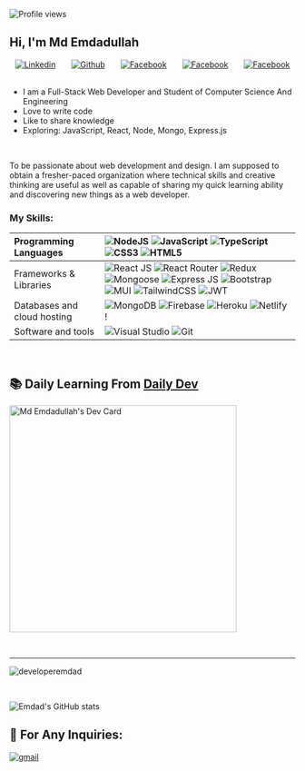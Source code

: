 ![Profile views](https://i.ibb.co/kD4ysYH/emdad-linked-In-cover.png)

## Hi, I'm Md Emdadullah

<p align="center">
  <a href="https://www.linkedin.com/in/mdemdadullah/"><img alt="Linkedin" title="Linkedin" src="https://img.shields.io/badge/linkedin-%230077B5.svg?style=for-the-badge&logo=linkedin&logoColor=white"/></a>
  &#8287;&#8287;&#8287;&#8287;&#8287;
  <a href="https://github.com/developeremdad"><img alt="Github" title="Github" src="https://img.shields.io/badge/Github-D14836?style=for-the-badge&logo=gmail&logoColor=white"/></a>
  &#8287;&#8287;&#8287;&#8287;&#8287;
  <a href="https://web.facebook.com/emdadullah101"><img alt="Facebook" title="Facebook" src="https://img.shields.io/badge/Facebook-%231877F2.svg?style=for-the-badge&logo=Facebook&logoColor=white"/></a>
  &#8287;&#8287;&#8287;&#8287;&#8287;
  <a href="https://www.instagram.com/mdemdadullahahammed/"><img alt="Facebook" title="Facebook" src="https://img.shields.io/badge/Instagram-%231877F2.svg?style=for-the-badge&logo=instagram&logoColor=white"/></a>
  &#8287;&#8287;&#8287;&#8287;&#8287;
  <a href="https://twitter.com/developeremdad"><img alt="Facebook" title="Facebook" src="https://img.shields.io/badge/Twitter-%231877F2.svg?style=for-the-badge&logo=twitter&logoColor=white"/></a>
  &#8287;&#8287;&#8287;&#8287;&#8287;
  
</p>

<p>

- I am a Full-Stack Web Developer and Student of Computer Science And Engineering <br />
- Love to write code <br />
- Like to share knowledge <br />
- Exploring: JavaScript, React, Node, Mongo, Express.js

</p>

<br/>

<p>To be passionate about web development and design. I am supposed to obtain a fresher-paced organization where technical skills and creative thinking are useful as well as capable of sharing my quick learning ability and discovering new things as a web developer.</p>

<!-- ### Blog posts -->

<!-- dev.to:START -->
<!-- - [Why will you use default parameters in Javascript?](https://dev.to//why-will-you-use-default-parameters-in-javascript-4od5) -->
<!-- dev.to:END -->

### My Skills:

| Programming Languages       | ![NodeJS](https://img.shields.io/badge/node.js-6DA55F?style=for-the-badge&logo=node.js&logoColor=white) ![JavaScript](https://img.shields.io/badge/javascript-%23323330.svg?style=for-the-badge&logo=javascript&logoColor=%23F7DF1E) ![TypeScript](https://img.shields.io/badge/typescript-%23007ACC.svg?style=for-the-badge&logo=typescript&logoColor=white) ![CSS3](https://img.shields.io/badge/css3-%231572B6.svg?style=for-the-badge&logo=css3&logoColor=white) ![HTML5](https://img.shields.io/badge/html5-%23E34F26.svg?style=for-the-badge&logo=html5&logoColor=white)                                                                                                                                                                                                                                                                                                                                                                                                                                                                                                                            |
| :-------------------------- | :-------------------------------------------------------------------------------------------------------------------------------------------------------------------------------------------------------------------------------------------------------------------------------------------------------------------------------------------------------------------------------------------------------------------------------------------------------------------------------------------------------------------------------------------------------------------------------------------------------------------------------------------------------------------------------------------------------------------------------------------------------------------------------------------------------------------------------------------------------------------------------------------------------------------------------------------------------------------------------------------------------------------------------------------------------------------------------------------------------- |
| Frameworks & Libraries      | ![React JS](https://img.shields.io/badge/react_js-%2320232a.svg?style=for-the-badge&logo=react&logoColor=%2361DAFB) ![React Router](https://img.shields.io/badge/React_Router-CA4245?style=for-the-badge&logo=react-router&logoColor=white) ![Redux](https://img.shields.io/badge/redux-%23593d88.svg?style=for-the-badge&logo=redux&logoColor=white) ![Mongoose](https://img.shields.io/badge/mongoose.js-6DA55F?style=for-the-badge&logo=https://mongoosejs.com/docs/images/favicon/apple-icon-60x60.png&logoColor=white) ![Express JS](https://img.shields.io/badge/Express.js-404d59.svg?style=for-the-badge&logo=express&logoColor=white) ![Bootstrap](https://img.shields.io/badge/bootstrap-%23563D7C.svg?style=for-the-badge&logo=bootstrap&logoColor=white) ![MUI](https://img.shields.io/badge/MUI-%230081CB.svg?style=for-the-badge&logo=material-ui&logoColor=white) ![TailwindCSS](https://img.shields.io/badge/tailwindcss-%2338B2AC.svg?style=for-the-badge&logo=tailwind-css&logoColor=white) ![JWT](https://img.shields.io/badge/JWT-black?style=for-the-badge&logo=JSON%20web%20tokens) |
| Databases and cloud hosting | ![MongoDB](https://img.shields.io/badge/MongoDB-%234ea94b.svg?style=for-the-badge&logo=mongodb&logoColor=white) ![Firebase](https://img.shields.io/badge/firebase-%23039BE5.svg?style=for-the-badge&logo=firebase) ![Heroku](https://img.shields.io/badge/heroku-%23430098.svg?style=for-the-badge&logo=heroku&logoColor=white) ![Netlify](https://img.shields.io/badge/netlify-%23000000.svg?style=for-the-badge&logo=netlify&logoColor=#00C7B7) !                                                                                                                                                                                                                                                                                                                                                                                                                                                                                                                                                                                                                                                       |
| Software and tools          | ![Visual Studio](https://img.shields.io/badge/Visual%20Studio-5C2D91.svg?style=for-the-badge&logo=visual-studio&logoColor=white) ![Git](https://img.shields.io/badge/git-%23F05033.svg?style=for-the-badge&logo=git&logoColor=white)                                                                                                                                                                                                                                                                                                                                                                                                                                                                                                                                                                                                                                                                                                                                                                                                                                                                      |

<br/>

## 📚 Daily Learning From <a target='_blank' href='https://app.daily.dev/'>Daily Dev</a>

<a href="https://app.daily.dev/developerEmdad"><img src="https://api.daily.dev/devcards/322e52e3a53d49bfb5a1555bafbb1245.png?r=u5x" width="400" alt="Md Emdadullah's Dev Card"/></a>

<br/>
<hr />

<p><img align="center" src="https://github-readme-stats.vercel.app/api/top-langs?username=developeremdad&show_icons=true&locale=en&layout=compact"alt="developeremdad" /></p>

<br />

![Emdad's GitHub stats](https://github-readme-stats.vercel.app/api?username=developeremdad&show_icons=true&theme=tokyonight)
<br/>

## 📧 For Any Inquiries:

<a href="mailto:mdemdadullahahammed@gmail.com">
  <img alt="gmail" title="Gmail" src="https://img.shields.io/badge/Gmail-%230077B5.svg?style=for-the-badge&logo=gmail&logoColor=white"/>
</a>
